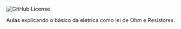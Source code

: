![GitHub License](https://img.shields.io/github/license/dantasdan/robo-desvia)

Aulas explicando o básico da elétrica como lei de Ohm e Resistores.

